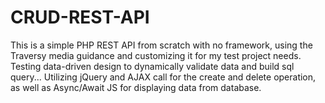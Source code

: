 # CRUD-REST-API

This is a simple PHP REST API from scratch with no framework, using the Traversy media guidance and customizing it for my test project needs.
Testing data-driven design to dynamically validate data and build sql query...
Utilizing jQuery and AJAX call for the create and delete operation, as well as Async/Await JS for displaying data from database. 

